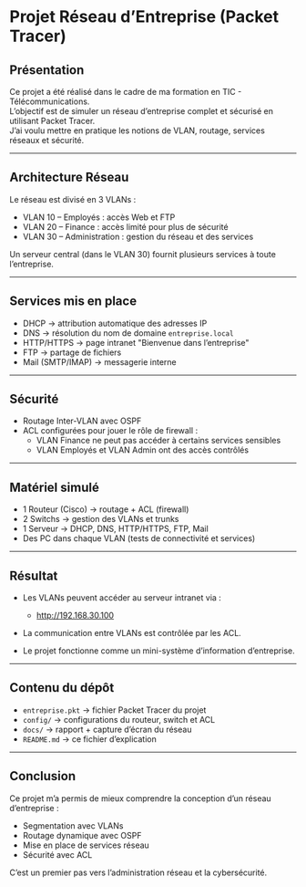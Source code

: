 # Projet Réseau d’Entreprise (Packet Tracer)

## Présentation
Ce projet a été réalisé dans le cadre de ma formation en TIC - Télécommunications.  
L’objectif est de simuler un réseau d’entreprise complet et sécurisé en utilisant Packet Tracer.  
J’ai voulu mettre en pratique les notions de VLAN, routage, services réseaux et sécurité.

---

## Architecture Réseau
Le réseau est divisé en 3 VLANs :
- VLAN 10 – Employés : accès Web et FTP  
- VLAN 20 – Finance : accès limité pour plus de sécurité  
- VLAN 30 – Administration : gestion du réseau et des services

Un serveur central (dans le VLAN 30) fournit plusieurs services à toute l’entreprise.

---

## Services mis en place
- DHCP → attribution automatique des adresses IP  
- DNS → résolution du nom de domaine `entreprise.local`  
- HTTP/HTTPS → page intranet "Bienvenue dans l’entreprise"  
- FTP → partage de fichiers  
- Mail (SMTP/IMAP) → messagerie interne  

---

## Sécurité
- Routage Inter-VLAN avec OSPF  
- ACL configurées pour jouer le rôle de firewall :  
  - VLAN Finance ne peut pas accéder à certains services sensibles  
  - VLAN Employés et VLAN Admin ont des accès contrôlés  

---

## Matériel simulé
- 1 Routeur (Cisco) → routage + ACL (firewall)  
- 2 Switchs → gestion des VLANs et trunks  
- 1 Serveur → DHCP, DNS, HTTP/HTTPS, FTP, Mail  
- Des PC dans chaque VLAN (tests de connectivité et services)  

---

## Résultat
- Les VLANs peuvent accéder au serveur intranet via :  
  - http://192.168.30.100  

- La communication entre VLANs est contrôlée par les ACL.  
- Le projet fonctionne comme un mini-système d’information d’entreprise.

---

## Contenu du dépôt
- `entreprise.pkt` → fichier Packet Tracer du projet  
- `config/` → configurations du routeur, switch et ACL  
- `docs/` → rapport + capture d’écran du réseau  
- `README.md` → ce fichier d’explication  

---

## Conclusion
Ce projet m’a permis de mieux comprendre la conception d’un réseau d’entreprise :  
- Segmentation avec VLANs  
- Routage dynamique avec OSPF  
- Mise en place de services réseau  
- Sécurité avec ACL  

C’est un premier pas vers l’administration réseau et la cybersécurité.
